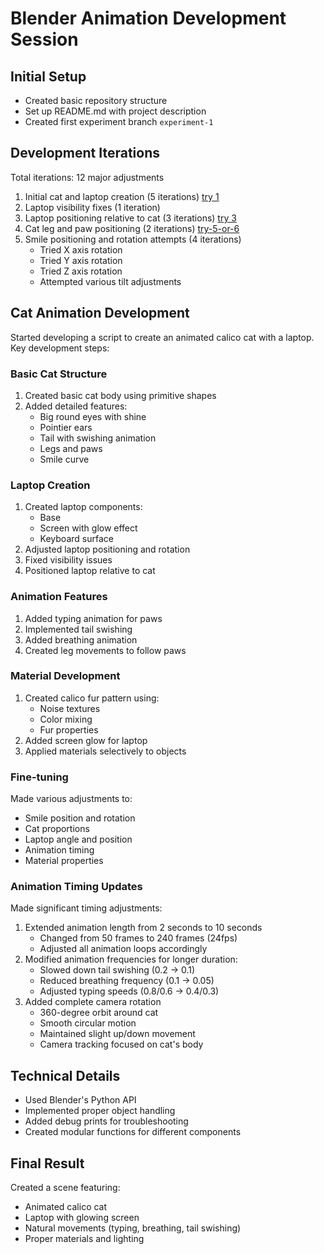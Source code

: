 # Blender Animation Development Session

## Initial Setup
- Created basic repository structure
- Set up README.md with project description
- Created first experiment branch `experiment-1`

## Development Iterations
Total iterations: 12 major adjustments
1. Initial cat and laptop creation (5 iterations)
[try 1](try-1.jpg)
2. Laptop visibility fixes (1 iteration)
3. Laptop positioning relative to cat (3 iterations)
[try 3](try-3.jpg)
4. Cat leg and paw positioning (2 iterations)
[try-5-or-6](try-5-or-6.jpg)
5. Smile positioning and rotation attempts (4 iterations)
   - Tried X axis rotation
   - Tried Y axis rotation
   - Tried Z axis rotation
   - Attempted various tilt adjustments

## Cat Animation Development
Started developing a script to create an animated calico cat with a laptop. Key development steps:

### Basic Cat Structure
1. Created basic cat body using primitive shapes
2. Added detailed features:
   - Big round eyes with shine
   - Pointier ears
   - Tail with swishing animation
   - Legs and paws
   - Smile curve

### Laptop Creation
1. Created laptop components:
   - Base
   - Screen with glow effect
   - Keyboard surface
2. Adjusted laptop positioning and rotation
3. Fixed visibility issues
4. Positioned laptop relative to cat

### Animation Features
1. Added typing animation for paws
2. Implemented tail swishing
3. Added breathing animation
4. Created leg movements to follow paws

### Material Development
1. Created calico fur pattern using:
   - Noise textures
   - Color mixing
   - Fur properties
2. Added screen glow for laptop
3. Applied materials selectively to objects

### Fine-tuning
Made various adjustments to:
- Smile position and rotation
- Cat proportions
- Laptop angle and position
- Animation timing
- Material properties

### Animation Timing Updates
Made significant timing adjustments:
1. Extended animation length from 2 seconds to 10 seconds
   - Changed from 50 frames to 240 frames (24fps)
   - Adjusted all animation loops accordingly
2. Modified animation frequencies for longer duration:
   - Slowed down tail swishing (0.2 → 0.1)
   - Reduced breathing frequency (0.1 → 0.05)
   - Adjusted typing speeds (0.8/0.6 → 0.4/0.3)
3. Added complete camera rotation
   - 360-degree orbit around cat
   - Smooth circular motion
   - Maintained slight up/down movement
   - Camera tracking focused on cat's body

## Technical Details
- Used Blender's Python API
- Implemented proper object handling
- Added debug prints for troubleshooting
- Created modular functions for different components

## Final Result
Created a scene featuring:
- Animated calico cat
- Laptop with glowing screen
- Natural movements (typing, breathing, tail swishing)
- Proper materials and lighting 